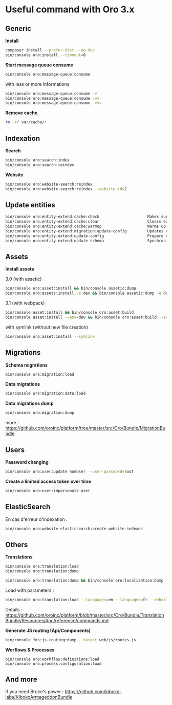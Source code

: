 Useful command with Oro 3.x
========================

## Generic

**Install**

```bash
composer install --prefer-dist --no-dev
bin/console oro:install --timeout=0
 ```

**Start message queue consume**

```bash
bin/console oro:message-queue:consume
 ```

with less or more informations

```bash
bin/console oro:message-queue:consume -v
bin/console oro:message-queue:consume -vv
bin/console oro:message-queue:consume -vvv
 ```
   
**Remove cache**

```bash
rm -rf var/cache/*
```


## Indexation

**Search**

```bash
bin/console oro:search:index
bin/console oro:search:reindex
```

**Website**

```bash
bin/console oro:website-search:reindex
bin/console oro:website-search:reindex --website-id=2
```

## Update entities

```bash
bin/console oro:entity-extend:cache:check                     Makes sure that extended entity configs are ready to be processed by other commands. This is an internal command. Please do not run it manually.
bin/console oro:entity-extend:cache:clear                     Clears extended entity cache.
bin/console oro:entity-extend:cache:warmup                    Warms up extended entity cache.
bin/console oro:entity-extend:migration:update-config         Updates extended entities configuration during a database structure migration process. This is an internal command. Please do not run it manually.
bin/console oro:entity-extend:update-config                   Prepare entity config
bin/console oro:entity-extend:update-schema                   Synchronize extended and custom entities metadata with a database schema

```

## Assets
**Install assets**


3.0 (with assetic)
```bash
bin/console oro:asset:install && bin/console assetic:dump
bin/console oro:assets:install -e dev && bin/console assetic:dump -e dev
```

3.1 (with webpack)
```bash
bin/console asset:install && bin/console oro:asset:build
bin/console asset:install --env=dev && bin/console oro:asset:build --env=dev
```

with symlink (without new file creation)

```bash
bin/console oro:asset:install --symlink
```


## Migrations
**Schema migrations**

```bash
bin/console oro:migration:load
```

**Data migrations**

```bash
bin/console oro:migration:data:load
```

**Data migrations dump**

```bash
bin/console oro:migration:dump
```
more : https://github.com/oroinc/platform/tree/master/src/Oro/Bundle/MigrationBundle

## Users

**Password changing**

```bash
bin/console oro:user:update nomUser --user-password=root
```

**Create a limited access token over time**

```bash
bin/console oro:user:impersonate user 
```

## ElasticSearch

En cas d'erreur d'indexation :
```bash
bin/console oro:website-elasticsearch:create-website-indexes
```

## Others

**Translations**

```bash
bin/console oro:translation:load
bin/console oro:translation:dump 
```

```bash
bin/console oro:translation:dump && bin/console oro:localization:dump
```

Load with parameters :
```bash
bin/console oro:translation:load --languages=en --languages=fr --rebuild-cache
```

Détails : https://github.com/oroinc/platform/blob/master/src/Oro/Bundle/TranslationBundle/Resources/doc/reference/commands.md

**Generate JS routing (Api/Components)**

```bash
bin/console fos:js-routing:dump --target web/js/routes.js 
```

**Worflows & Processes**
```
bin/console oro:workflow:definitions:load
bin/console oro:process:configuration:load
```

## And more
If you need Bruce's power : https://github.com/kiboko-labs/KibokoArmageddonBundle
